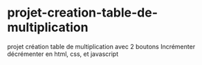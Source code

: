 # projet-creation-table-de-multiplication
projet création table de multiplication avec 2 boutons Incrémenter décrémenter en html, css, et javascript
